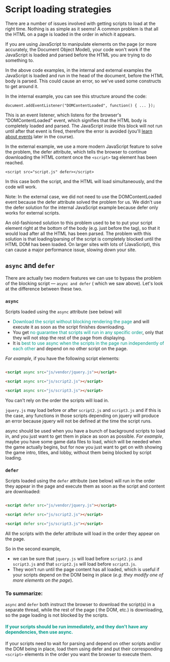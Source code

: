 # Script loading strategies

There are a number of issues involved with getting scripts to load at the right time. Nothing is as simple as it seems!
A common problem is that all the HTML on a page is loaded in the order in which it appears.

If you are using JavaScript to manipulate elements on the page (or more accurately, the Document Object Model), your
code won't work if the JavaScript is loaded and parsed before the HTML you are trying to do something to.

In the above code examples, in the internal and external examples the JavaScript is loaded and run in the head of the
document, before the HTML body is parsed. This could cause an error, so we've used some constructs to get around it.

In the internal example, you can see this structure around the code:

`document.addEventListener("DOMContentLoaded", function() { ... });`

This is an event listener, which listens for the browser's "DOMContentLoaded" event, which signifies that the HTML body
is completely loaded and parsed. The JavaScript inside this block will not run until after that event is fired,
therefore the error is avoided (you'll [learn about events]() later in the course).

In the external example, we use a more modern JavaScript feature to solve the problem, the defer attribute, which tells
the browser to continue downloading the HTML content once the `<script>` tag element has been reached.

`<script src="script.js" defer></script> `

In this case both the script, and the HTML will load simultaneously, and the code will work.

Note: In the external case, we did not need to use the DOMContentLoaded event because the defer attribute solved the
problem for us. We didn't use the defer solution for the internal JavaScript example because defer only works for
external scripts.

An old-fashioned solution to this problem used to be to put your script element right at the bottom of the body (e.g.
just before the </body> tag), so that it would load after all the HTML has been parsed. The problem with this solution
is that loading/parsing of the script is completely blocked until the HTML DOM has been loaded. On larger sites with
lots of (JavaScript), this can cause a major performance issue, slowing down your site.

## `async` and `defer`

There are actually two modern features we can use to bypass the problem of the blocking script — `async and defer` (
which we saw above). Let's look at the difference between these two.

### `async`

Scripts loaded using the `async` attribute (see below) will

- <span style="color: #009988">Download the script without blocking rendering the page</span> and will execute it as
  soon as the script finishes downloading.
- You get <span style="color: #009988">no guarantee that scripts will run in any specific order</span>, only that they
  will not stop the rest of the page from displaying.
- It is <span style="color: #009988">best to use async when the scripts in the page run independently of each
  other</span> and depend on no other script on the page.

*For example*, if you have the following script elements:

```html

<script async src="js/vendor/jquery.js"></script>

<script async src="js/script2.js"></script>

<script async src="js/script3.js"></script> 
```

You can't rely on the order the scripts will load in.

`jquery.js` may load before or after `script2.js` and `script3.js` and if this is the case, any functions in those
scripts depending on jquery will produce an error because jquery will not be defined at the time the script runs.

async should be used when you have a bunch of background scripts to load in, and you just want to get them in place as
soon as possible. *For example*, maybe you have some game data files to load, which will be needed when the game
actually begins, but for now you just want to get on with showing the game intro, titles, and lobby, without them being
blocked by script loading.

### `defer`

Scripts loaded using the `defer` attribute (see below) will run in the order they appear in the page and execute them as
soon as the script and content are downloaded:

```html

<script defer src="js/vendor/jquery.js"></script>

<script defer src="js/script2.js"></script>

<script defer src="js/script3.js"></script>
```

All the scripts with the defer attribute will load in the order they appear on the page.

So in the second example,

- we can be sure that `jquery.js` will load before `script2.js` and `script3.js` and that `script2.js` will load
  before `script3.js`.
- They won't run until the page content has all loaded, which is useful if your scripts depend on the DOM being in
  place (*e.g. they modify one of more elements on the page*).

### To summarize:

`async` and `defer` both instruct the browser to download the script(s) in a separate thread, while the rest of the
page (
the DOM, etc.) is downloading, so the page loading is not blocked by the scripts.

#### <span style="color: #009988">If your scripts should be run immediately, and they don't have any dependencies, then use async.

If your scripts need to wait for parsing and depend on other scripts and/or the DOM being in place, load them using
defer and put their corresponding `<script>` elements in the order you want the browser to execute them. 
